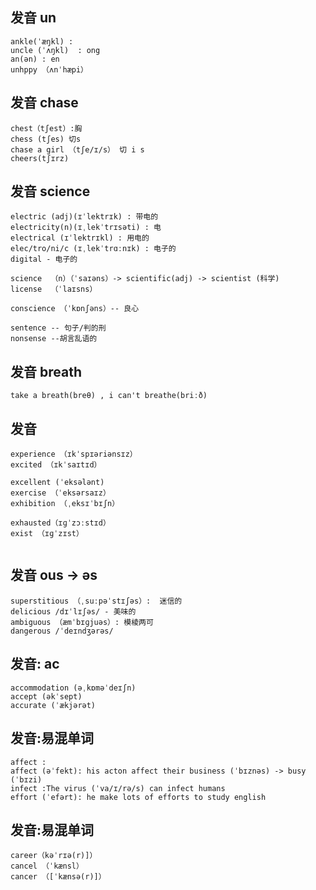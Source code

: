
## 发音 un
```
ankle(ˈæŋkl) : 
uncle (ˈʌŋkl)  : ong
an(ən) : en 
unhppy （ʌnˈhæpi）
```

## 发音 chase
```
chest（tʃest）:胸
chess (tʃes) 切s
chase a girl （tʃe/ɪ/s） 切 i s
cheers(tʃɪrz)  
```

## 发音 science
```
electric (adj)(ɪˈlektrɪk) : 带电的
electricity(n)(ɪˌlekˈtrɪsəti) : 电
electrical (ɪˈlektrɪkl) : 用电的
elec/tro/ni/c (ɪˌlekˈtrɑːnɪk) : 电子的 
digital - 电子的

science  （n）（ˈsaɪəns）-> scientific(adj) -> scientist (科学)
license  （ˈlaɪsns）

conscience （ˈkɒnʃəns）-- 良心

sentence -- 句子/判的刑
nonsense --胡言乱语的

```


## 发音 breath
```
take a breath(breθ) , i can't breathe(briːð)
```


## 发音
```
experience （ɪkˈspɪəriənsɪz）
excited （ɪkˈsaɪtɪd）

excellent (ˈeksələnt)
exercise （ˈeksərsaɪz）
exhibition （ˌeksɪˈbɪʃn）

exhausted（ɪɡˈzɔːstɪd）
exist （ɪɡˈzɪst）


```

## 发音 ous -> əs
```
superstitious （ˌsuːpəˈstɪʃəs）:  迷信的
delicious /dɪˈlɪʃəs/ - 美味的
ambiguous （æmˈbɪɡjuəs）: 模棱两可
dangerous /ˈdeɪndʒərəs/ 

```

## 发音: ac
```
accommodation (əˌkɒməˈdeɪʃn)
accept (əkˈsept)
accurate (ˈækjərət)
```

##  发音:易混单词
```
affect :
affect (əˈfekt): his acton affect their business (ˈbɪznəs) -> busy (ˈbɪzi)
infect :The virus (ˈva/ɪ/rə/s) can infect humans
effort (ˈefərt): he make lots of efforts to study english
```

##  发音:易混单词
```
career（kəˈrɪə(r)]）
cancel （ˈkænsl）
cancer （[ˈkænsə(r)]）
```






